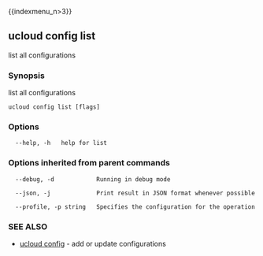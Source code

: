 {{indexmenu_n>3}}

## ucloud config list

list all configurations

### Synopsis

list all configurations

```
ucloud config list [flags]
```

### Options

```
  --help, -h   help for list 

```

### Options inherited from parent commands

```
  --debug, -d            Running in debug mode 

  --json, -j             Print result in JSON format whenever possible 

  --profile, -p string   Specifies the configuration for the operation 

```

### SEE ALSO

* [ucloud config](developer/cli/cmd/ucloud/config)	 - add or update configurations

